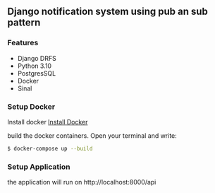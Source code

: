 ## Django notification system using pub an sub pattern

### Features
- Django DRFS
- Python 3.10
- PostgresSQL
- Docker
- Sinal


### Setup Docker
Install docker 
[Install Docker](https://docs.docker.com/engine/install/)


 build the docker containers. Open your terminal and write:
```bash
$ docker-compose up --build
```

### Setup Application

the application will run on  http://localhost:8000/api






